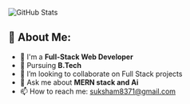 ![GitHub Stats](https://user-images.githubusercontent.com/74038190/240304586-d48893bd-0757-481c-8d7e-ba3e163feae7.png)


## 💫 About Me:                                                                  
- 🔭 I'm a **Full-Stack Web Developer**
- 🌱 Pursuing **B.Tech**
- 👯 I’m looking to collaborate on Full Stack projects
- 💬 Ask me about **MERN stack and Ai**
- 📫 How to reach me: [suksham8371@gmail.com](mailto:suksham8371@gmail.com)
 
